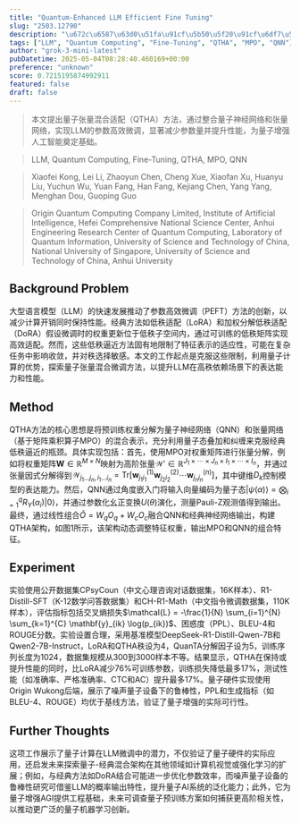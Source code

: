 ```yaml
---
title: "Quantum-Enhanced LLM Efficient Fine Tuning"
slug: "2503.12790"
description: "\u672c\u6587\u63d0\u51fa\u91cf\u5b50\u5f20\u91cf\u6df7\u5408\u9002\u914d\uff08QTHA\uff09\u65b9\u6cd5\uff0c\u901a\u8fc7\u6574\u5408\u91cf\u5b50\u795e\u7ecf\u7f51\u7edc\u548c\u5f20\u91cf\u7f51\u7edc\uff0c\u5b9e\u73b0LLM\u7684\u53c2\u6570\u9ad8\u6548\u5fae\u8c03\uff0c\u663e\u8457\u51cf\u5c11\u53c2\u6570\u91cf\u5e76\u63d0\u5347\u6027\u80fd\uff0c\u4e3a\u91cf\u5b50\u589e\u5f3a\u4eba\u5de5\u667a\u80fd\u5960\u5b9a\u57fa\u7840\u3002"
tags: ["LLM", "Quantum Computing", "Fine-Tuning", "QTHA", "MPO", "QNN"]
author: "grok-3-mini-latest"
pubDatetime: 2025-05-04T08:28:40.460169+00:00
preference: "unknown"
score: 0.7215195874992911
featured: false
draft: false
---
```


> 本文提出量子张量混合适配（QTHA）方法，通过整合量子神经网络和张量网络，实现LLM的参数高效微调，显著减少参数量并提升性能，为量子增强人工智能奠定基础。

> LLM, Quantum Computing, Fine-Tuning, QTHA, MPO, QNN 

> Xiaofei Kong, Lei Li, Zhaoyun Chen, Cheng Xue, Xiaofan Xu, Huanyu Liu, Yuchun Wu, Yuan Fang, Han Fang, Kejiang Chen, Yang Yang, Menghan Dou, Guoping Guo

> Origin Quantum Computing Company Limited, Institute of Artificial Intelligence, Hefei Comprehensive National Science Center, Anhui Engineering Research Center of Quantum Computing, Laboratory of Quantum Information, University of Science and Technology of China, National University of Singapore, University of Science and Technology of China, Anhui University 

## Background Problem

大型语言模型（LLM）的快速发展推动了参数高效微调（PEFT）方法的创新，以减少计算开销同时保持性能。经典方法如低秩适配（LoRA）和加权分解低秩适配（DoRA）假设微调时的权重更新位于低秩子空间内，通过可训练的低秩矩阵实现高效适配。然而，这些低秩逼近方法固有地限制了特征表示的适应性，可能在复杂任务中影响收敛，并对秩选择敏感。本文的工作起点是克服这些限制，利用量子计算的优势，探索量子张量混合微调方法，以提升LLM在高秩依赖场景下的表达能力和性能。

## Method

QTHA方法的核心思想是将预训练权重分解为量子神经网络（QNN）和张量网络（基于矩阵乘积算子MPO）的混合表示，充分利用量子态叠加和纠缠来克服经典低秩逼近的瓶颈。具体实现包括：首先，使用MPO对权重矩阵进行张量分解，例如将权重矩阵$\mathbf{W} \in \mathbb{R}^{M \times N}$映射为高阶张量$\mathcal{W}' \in \mathbb{R}^{J_1 \times \cdots \times J_n \times I_1 \times \cdots \times I_n}$，并通过张量因式分解得到$\mathcal{W}_{j_1\dots j_n, i_1\dots i_n} = \text{Tr}[\mathbf{w}_{j_1i_1}^{(1)} \mathbf{w}_{j_2i_2}^{(2)} \cdots \mathbf{w}_{j_ni_n}^{(n)}]$，其中键维$D_k$控制模型的表达能力。然后，QNN通过角度嵌入门将输入向量编码为量子态$|\psi(\alpha)\rangle = \bigotimes_{i=1}^{q} R_Y(\alpha_i)|0\rangle$，并通过参数化幺正变换$U(\theta)$演化，测量Pauli-Z观测值得到输出。最终，通过线性组合$\tilde{O} = W_q O_q + W_c O_c$融合QNN和经典神经网络输出，构建QTHA架构，如图1所示，该架构动态调整特征权重，输出MPO和QNN的组合特征。

## Experiment

实验使用公开数据集CPsyCoun（中文心理咨询对话数据集，16K样本）、R1-Distill-SFT（K-12数学问答数据集）和CH-R1-Math（中文指令微调数据集，110K样本），评估指标包括交叉熵损失$\mathcal{L} = -\frac{1}{N} \sum_{i=1}^{N} \sum_{k=1}^{C} \mathbf{y}_{ik} \log(p_{ik})$、困惑度（PPL）、BLEU-4和ROUGE分数。实验设置合理，采用基准模型DeepSeek-R1-Distill-Qwen-7B和Qwen2-7B-Instruct，LoRA和QTHA秩设为4，QuanTA分解因子设为5，训练序列长度为1024，数据集规模从300到3000样本不等。结果显示，QTHA在保持或提升性能的同时，比LoRA减少76%可训练参数，训练损失降低最多17%，测试性能（如准确率、严格准确率、CTC和AC）提升最多17%。量子硬件实现使用Origin Wukong后端，展示了噪声量子设备下的鲁棒性，PPL和生成指标（如BLEU-4、ROUGE）均优于基线方法，验证了量子增强的实际可行性。

## Further Thoughts 

这项工作展示了量子计算在LLM微调中的潜力，不仅验证了量子硬件的实际应用，还启发未来探索量子-经典混合架构在其他领域如计算机视觉或强化学习的扩展；例如，与经典方法如DoRA结合可能进一步优化参数效率，而噪声量子设备的鲁棒性研究可借鉴LLM的概率输出特性，提升量子AI系统的泛化能力；此外，它为量子增强AGI提供工程基础，未来可调查量子预训练方案如何捕获更高阶相关性，以推动更广泛的量子机器学习创新。